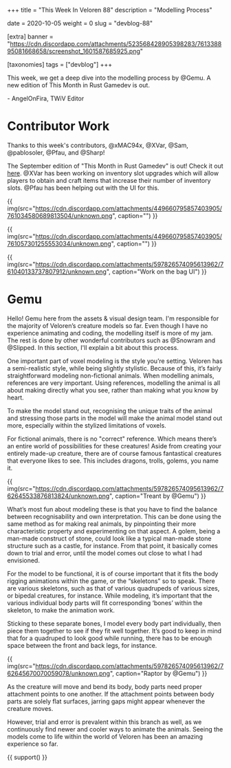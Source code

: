 +++
title = "This Week In Veloren 88"
description = "Modelling Process"

date = 2020-10-05
weight = 0
slug = "devblog-88"

[extra]
banner = "https://cdn.discordapp.com/attachments/523568428905398283/761338895081668658/screenshot_1601587685925.png"

[taxonomies]
tags = ["devblog"]
+++

This week, we get a deep dive into the modelling process by @Gemu. A new edition
of This Month in Rust Gamedev is out.

\- AngelOnFira, TWiV Editor

# Contributor Work

Thanks to this week's contributors, @xMAC94x, @XVar, @Sam, @pablosoler, @Pfau,
and @Sharp!

The September edition of "This Month in Rust Gamedev" is out! Check it out
[here](https://rust-gamedev.github.io/posts/newsletter-014/). @XVar has been
working on inventory slot upgrades which will allow players to obtain and craft
items that increase their number of inventory slots. @Pfau has been helping out
with the UI for this.

{{
  img(src="https://cdn.discordapp.com/attachments/449660795857403905/761034580689813504/unknown.png",
  caption="")
}}

{{
  img(src="https://cdn.discordapp.com/attachments/449660795857403905/761057301255553034/unknown.png",
  caption="")
}}

{{
  img(src="https://cdn.discordapp.com/attachments/597826574095613962/761040133737807912/unknown.png",
  caption="Work on the bag UI")
}}

# Gemu

Hello! Gemu here from the assets & visual design team. I'm responsible for the
majority of Veloren’s creature models so far. Even though I have no experience
animating and coding, the modelling itself is more of my jam. The rest is done
by other wonderful contributors such as @Snowram and @Slipped. In this section,
I'll explain a bit about this process.

One important part of voxel modeling is the style you’re setting. Veloren has a
semi-realistic style, while being slightly stylistic. Because of this, it’s
fairly straightforward modeling non-fictional animals. When modelling animals,
references are very important. Using references, modelling the animal is all
about making directly what you see, rather than making what you know by heart.

To make the model stand out, recognising the unique traits of the animal and
stressing those parts in the model will make the animal model stand out more,
especially within the stylized limitations of voxels.

For fictional animals, there is no "correct" reference. Which means there’s an
entire world of possibilities for these creatures! Aside from creating your
entirely made-up creature, there are of course famous fantastical creatures that
everyone likes to see. This includes dragons, trolls, golems, you name it.

{{
  img(src="https://cdn.discordapp.com/attachments/597826574095613962/762645533876813824/unknown.png",
  caption="Treant by @Gemu")
}}

What’s most fun about modeling these is that you have to find the balance
between recognisability and own interpretation. This can be done using the same
method as for making real animals, by pinpointing their more characteristic
property and experimenting on that aspect. A golem, being a man-made construct
of stone, could look like a typical man-made stone structure such as a castle,
for instance. From that point, it basically comes down to trial and error, until
the model comes out close to what I had envisioned.

For the model to be functional, it is of course important that it fits the body
rigging animations within the game, or the “skeletons” so to speak. There are
various skeletons, such as that of various quadrupeds of various sizes, or
bipedal creatures, for instance. While modeling, it’s important that the various
individual body parts will fit corresponding ‘bones’ within the skeleton, to
make the animation work.

Sticking to these separate bones, I model every body part individually, then
piece them together to see if they fit well together. It’s good to keep in mind
that for a quadruped to look good while running, there has to be enough space
between the front and back legs, for instance.

{{
  img(src="https://cdn.discordapp.com/attachments/597826574095613962/762645670070059078/unknown.png",
  caption="Raptor by @Gemu")
}}

As the creature will move and bend its body, body parts need proper attachment
points to one another. If the attachment points between body parts are solely
flat surfaces, jarring gaps might appear whenever the creature moves.

However, trial and error is prevalent within this branch as well, as we
continuously find newer and cooler ways to animate the animals. Seeing the
models come to life within the world of Veloren has been an amazing experience
so far.

{{ support() }}
